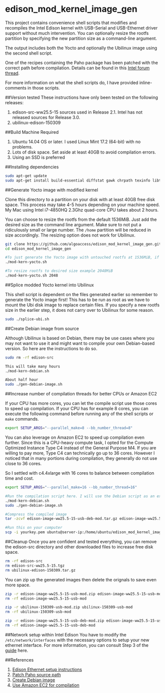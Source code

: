 # edison_mod_kernel_image_gen
This project contains convenience shell scripts that modifies and recompiles the Intel Edison kernel with USB-Serial and USB-Ethernet driver support without much intervention. You can optionally resize the rootfs partition by specifying the new partition size as a command-line argument.

The output includes both the Yocto and optionally the Ubilinux image using the second shell script. 

One of the recipes containing the Paho package has been patched with the correct path before compilation. Details can be found in this [Intel forum thread](https://communities.intel.com/thread/101849).

For more information on what the shell scripts do, I have provided inline-comments in those scripts.

##Version tested
These instructions have only been tested on the following releases:

1. edison-src-ww25.5-15 sources used in Release 2.1. Intel has not released sources for Release 3.0.
2. ubilinux-edison-150309

##Build Machine Required

1. Ubuntu 14.04 OS or later. I used Linux Mint 17.2 (64-bit) with no problems.
2. Lots of disk space. Set aside at least 40GB to avoid compilation errors.
3. Using an SSD is preferred

##Installing dependencies
```bash
sudo apt-get update
sudo apt-get install build-essential diffstat gawk chrpath texinfo libtool gcc-multilib libsdl1.2-dev dfu-util debootstrap u-boot-tools debian-archive-keyring dfu-util git python wget
```

##Generate Yocto image with modified kernel

Clone this directory to a partition on your disk with at least 40GB free disk space. This process may take 4-5 hours depending on your machine speed. My Mac using Intel i7-4850HQ 2.3Ghz quad-core CPU takes about 2 hours.

You can choose to resize the rootfs from the default 1536MiB. Just add the desired size as the command line argument. Make sure to not put a ridiculously small or large number. The `/home` partition will be reduced in size accordingly. The resizing option does not work for Ubilinux.

```bash
git clone https://github.com/algoaccess/edison_mod_kernel_image_gen.git
cd edison_mod_kernel_image_gen

#To just generate the Yocto image with untouched rootfs at 1536MiB, if not skip to next command example.
./mod-kern-yocto.sh

#To resize rootfs to desired size example 2048MiB
./mod-kern-yocto.sh 2048
```

##Splice modded Yocto kernel into Ubilinux

This shell script is dependent on the files generated earlier so remember to generate the Yocto image first! This has to be run as root as we have to mount the Ubi disk image to replace certain files. If you specify a new rootfs size in the earlier step, it does not carry over to Ubilinux for some reason.

```bash
sudo ./splice-ubi.sh
```

##Create Debian image from source

Although Ubilinux is based on Debian, there may be use cases where you may not want to use it and might want to compile your own Debian-based version. So here are the instructions to do so.

```bash
sudo rm -rf edison-src

This will take many hours
./mod-kern-debian.sh

About half hour
sudo ./gen-debian-image.sh
```

##Increase number of compilation threads for better CPUs or Amazon EC2

If your CPU has more cores, you can let the compile script use those cores to speed up compilation. If your CPU has for example 8 cores, you can execute the following command before running any of the shell scripts or `make` commands.

```bash
export SETUP_ARGS="--parallel_make=8 --bb_number_thread=8"
```

You can also leverage on Amazon EC2 to speed up compilation even further. Since this is a CPU-heavy compute task, I opted for the Compute Optimized Instance Type C4 instead of the General Purpose M4. If you are willing to pay more, Type C4 can technically go up to 36 cores. However I noticed that in many portions during compilation, they generally do not use close to 36 cores.

So I settled with c4.4xlarge with 16 cores to balance between compilation time and cost.

```bash
export SETUP_ARGS="--parallel_make=16 --bb_number_thread=16"

#Run the compilation script here. I will use the Debian script as an example here.
./mod-kern-debian.sh
sudo ./gen-debian-image.sh

#Compress the compiled image
tar -zcvf edison-image-ww25.5-15-usb-deb-mod.tar.gz edison-image-ww25.5-15-usb-deb-mod

#Run this on your computer
scp -i yourkey.pem ubuntu@server-ip:/home/ubuntu/edison_mod_kernel_image_gen/edison-image-ww25.5-15-usb-deb-mod.tar.gz /home/user/yourlocation
```

##Cleanup
Once you are confident and tested everything, you can remove the edison-src directory and other downloaded files to increase free disk space.

```bash
rm -rf edison-src
rm edison-src-ww25.5-15.tgz
rm ubilinux-edison-150309.tar.gz
```

You can zip up the generated images then delete the orignals to save even more space.

```bash
zip -r edison-image-ww25.5-15-usb-mod.zip edison-image-ww25.5-15-usb-mod
rm -rf edison-image-ww25.5-15-usb-mod

zip -r ubilinux-150309-usb-mod.zip ubilinux-150309-usb-mod
rm -rf ubilinux-150309-usb-mod

zip -r edison-image-ww25.5-15-usb-deb-mod.zip edison-image-ww25.5-15-usb-deb-mod
rm -rf edison-image-ww25.5-15-usb-deb-mod
```
##Network setup within Intel Edison
You have to modify the `/etc/network/interfaces` with the necessary options to setup your new ethernet interface. For more information, you can consult Step 3 of the [guide](https://github.com/LGSInnovations/Edison-Ethernet/tree/master/guides) here.

##References
1. [Edison Ethernet setup instructions](https://github.com/LGSInnovations/Edison-Ethernet)
2. [Patch Paho source path](https://communities.intel.com/thread/101849)
3. [Create Debian image](http://www.hackgnar.com/2016/02/building-debian-linux-for-intel-edison.html)
4. [Use Amazon EC2 for compilation](https://github.com/hackgnar/kali_intel_edison/blob/master/ManualBuild.md)
